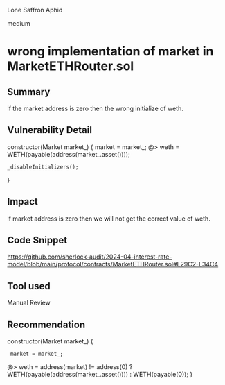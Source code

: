 Lone Saffron Aphid

medium

# wrong implementation of market in MarketETHRouter.sol

## Summary
if the market address is zero then the wrong initialize of weth.
## Vulnerability Detail
 constructor(Market market_) {
    market = market_;
 @>   weth = WETH(payable(address(market_.asset())));

    _disableInitializers();
  }
## Impact
if market address is zero then we will not get the correct value of weth.
## Code Snippet
https://github.com/sherlock-audit/2024-04-interest-rate-model/blob/main/protocol/contracts/MarketETHRouter.sol#L29C2-L34C4
## Tool used

Manual Review

## Recommendation
 constructor(Market market_) {
  
     market = market_;
  @>  weth = address(market) != address(0) ? WETH(payable(address(market_.asset()))) : WETH(payable(0));
  }